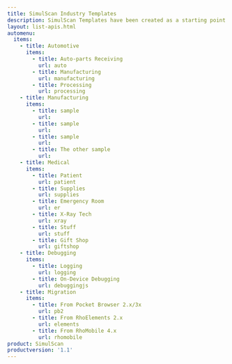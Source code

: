 ```yaml
---
title: SimulScan Industry Templates
description: SimulScan Templates have been created as a starting point for use in specific industries.
layout: list-apis.html
automenu:
  items:
    - title: Automotive
      items:
        - title: Auto-parts Receiving
          url: auto
        - title: Manufacturing
          url: manufacturing
        - title: Processing
          url: processing
    - title: Manufacturing
      items:
        - title: sample
          url: 
        - title: sample
          url: 
        - title: sample
          url: 
        - title: The other sample
          url: 
    - title: Medical
      items:
        - title: Patient
          url: patient
        - title: Supplies
          url: supplies
        - title: Emergency Room
          url: er
        - title: X-Ray Tech
          url: xray
        - title: Stuff
          url: stuff
        - title: Gift Shop
          url: giftshop
    - title: Debugging
      items:
        - title: Logging
          url: logging
        - title: On-Device Debugging
          url: debuggingjs
    - title: Migration
      items:
        - title: From Pocket Browser 2.x/3x
          url: pb2
        - title: From RhoElements 2.x
          url: elements
        - title: From RhoMobile 4.x
          url: rhomobile
product: SimulScan
productversion: '1.1'
---
```


